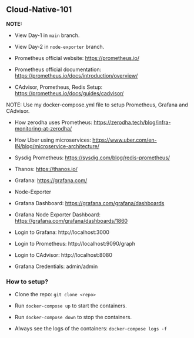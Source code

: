 ## Cloud-Native-101

**NOTE:**
* View Day-1 in `main` branch.
* View Day-2 in `node-exporter` branch.

* Prometheus official website: https://prometheus.io/
* Prometheus official documentation: https://prometheus.io/docs/introduction/overview/
* CAdvisor, Prometheus, Redis Setup: https://prometheus.io/docs/guides/cadvisor/

NOTE: Use my docker-compose.yml file to setup Prometheus, Grafana and CAdvisor.

* How zerodha uses Prometheus: https://zerodha.tech/blog/infra-monitoring-at-zerodha/
* How Uber using microservices: https://www.uber.com/en-IN/blog/microservice-architecture/
* Sysdig Prometheus: https://sysdig.com/blog/redis-prometheus/
* Thanos: https://thanos.io/
* Grafana: https://grafana.com/
* Node-Exporter

* Grafana Dashboard: https://grafana.com/grafana/dashboards

* Grafana Node Exporter Dashboard: https://grafana.com/grafana/dashboards/1860

* Login to Grafana: http://localhost:3000
* Login to Prometheus: http://localhost:9090/graph
* Login to CAdvisor: http://localhost:8080

* Grafana Credentials: admin/admin

### How to setup?

* Clone the repo: `git clone <repo>`
* Run `docker-compose up` to start the containers.
* Run `docker-compose down` to stop the containers.

* Always see the logs of the containers: `docker-compose logs -f`






